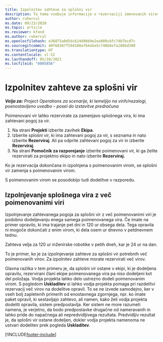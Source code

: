```yaml
---
title: Izpolnitev zahteve za splošni vir
description: Ta tema vsebuje informacije o rezervaciji imenovanih virov za zahtevo za splošni vir.
author: ruhercul
ms.date: 09/23/2020
ms.topic: article
ms.reviewer: kfend
ms.author: ruhercul
ms.openlocfilehash: e36875a0d5dcb24d9669e2ea989c6fc7db7bcd7c
ms.sourcegitcommit: 40f68387f594180af64a5e5c748b6efa188bd300
ms.translationtype: HT
ms.contentlocale: sl-SI
ms.lasthandoff: 05/10/2021
ms.locfileid: "6005856"
---
```

# <a name="generic-resource-requirement-fulfillment"></a>Izpolnitev zahteve za splošni vir

_**Velja za:** Project Operations za scenarije, ki temeljijo na virih/nezalogi, poenostavljeno uvedbo – posel do izstavitve predračuna_

Poimenovani vir lahko rezervirate za zamenjavo splošnega vira, ki ima zahtevani pogoj za vir.

1. Na strani **Projekti** izberite zavihek **Ekipa**.
2. Izberite splošni vir, ki ima zahtevani pogoj za vir, s seznama in nato izberite **Rezerviraj**. Ali pa odprite zahtevani pogoj za vir in izberite **Rezerviraj**.
3. Na strani **Pomočnik za razporejanje** izberite poimenovani vir, ki ga želite rezervirati za projektno ekipo in nato izberite **Rezerviraj.**

Ko je rezervacija dokončana in izpolnjena s poimenovanim virom, se splošni vir zamenja s poimenovanim virom.

S poimenovanim virom se posodobijo tudi dodelitve v razporedu.

## <a name="fulfill-a-generic-resource-with-multiple-named-resources"></a>Izpolnjevanje splošnega vira z več poimenovanimi viri
Izpolnjevanje zahtevanega pogoja za splošni vir z več poimenovanimi viri je podobno dodeljevanju enega samega poimenovanega vira. Če imate na primer opravilo, ki ima trajanje pet dni in 120 ur obsega dela. Tega opravila ni mogoče dokončati z enim virom, ki dela osem ur dnevno v petdnevnem tednu. 

Zahteva velja za 120 ur inženirske robotike v petih dneh, kar je 24 ur na dan.

To je primer, ko je za izpolnjevanje zahteve za splošni vir potrebnih več poimenovanih virov. Za izpolnitev zahteve morate rezervirati več virov.

Glavna razlika v tem primeru je, da splošni vir ostane v ekipi, ki je dodeljena opravilu, rezervirani člani ekipe poimenovanega vira pa niso dodeljeni kot del položaja. Vodja projekta lahko delo ustrezno dodeli poimenovanim virom. S pogledom **Uskladitev** si lahko vodja projekta pomaga pri razdelitvi rezervacij več virov na dodelitve opravil. To se ne izvede samodejno, ker v vseh bolj zapletenih primerih od enostavnega zgornjega, npr. ko imate paket opravil, ki sestavljajo zahtevo, ali namen, kako želi vodja projekta dodeliti opravila, sistem predpostavlja. Ker sistem ne more razumeti namena, je verjetno, da bodo predpostavke drugačne od nameravanih in lahko pride do napačnega ali nepredvidljivega rezultata. Predvidljiv rezultat je, da splošni vir ostane dodeljen, dokler vodja projekta namenoma ne ustvari dodelitev prek pogleda **Uskladitev**.




[!INCLUDE[footer-include](../includes/footer-banner.md)]